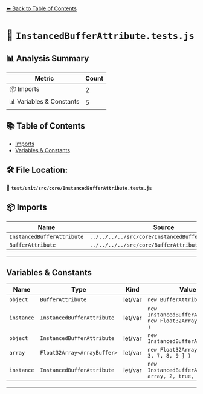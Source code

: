[⬅️ Back to Table of Contents](../../../../index.md)

# 📄 `InstancedBufferAttribute.tests.js`

## 📊 Analysis Summary

| Metric | Count |
|--------|-------|
| 📦 Imports | 2 |
| 📊 Variables & Constants | 5 |

## 📚 Table of Contents

- [Imports](#imports)
- [Variables & Constants](#variables-constants)

## 🛠️ File Location:
📂 **`test/unit/src/core/InstancedBufferAttribute.tests.js`**

## 📦 Imports

| Name | Source |
|------|--------|
| `InstancedBufferAttribute` | `../../../../src/core/InstancedBufferAttribute.js` |
| `BufferAttribute` | `../../../../src/core/BufferAttribute.js` |


---

## Variables & Constants

| Name | Type | Kind | Value | Exported |
|------|------|------|-------|----------|
| `object` | `BufferAttribute` | let/var | `new BufferAttribute()` | ✗ |
| `instance` | `InstancedBufferAttribute` | let/var | `new InstancedBufferAttribute( new Float32Array( 10 ), 2 )` | ✗ |
| `object` | `InstancedBufferAttribute` | let/var | `new InstancedBufferAttribute()` | ✗ |
| `array` | `Float32Array<ArrayBuffer>` | let/var | `new Float32Array( [ 1, 2, 3, 7, 8, 9 ] )` | ✗ |
| `instance` | `InstancedBufferAttribute` | let/var | `new InstancedBufferAttribute( array, 2, true, 123 )` | ✗ |


---